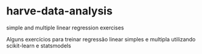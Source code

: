 # harve-data-analysis
simple and multiple linear regression exercises

Alguns exercícios para treinar regressão linear simples e multipla utilizando scikit-learn e statsmodels
